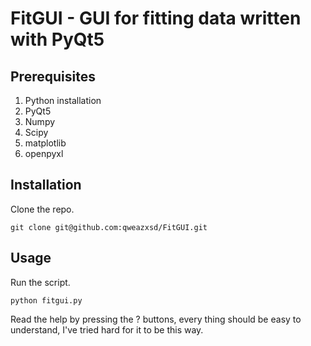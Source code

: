 ﻿# FitGUI - GUI for fitting data written with PyQt5
## Prerequisites

 1. Python installation
 2. PyQt5
 3. Numpy
 4. Scipy
 5. matplotlib
 6. openpyxl


## Installation
 Clone the repo.
 
    git clone git@github.com:qweazxsd/FitGUI.git
    
## Usage
Run the script.

    python fitgui.py

Read the help by pressing the ? buttons, every thing should be easy to understand, I've tried hard for it to be this way.

 
